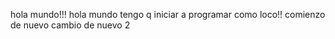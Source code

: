 hola mundo!!!
hola mundo tengo q iniciar a programar como loco!!
comienzo de nuevo
cambio de nuevo 2
